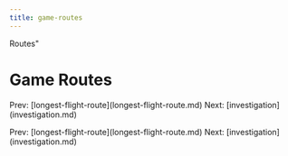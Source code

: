```yaml
---
title: game-routes
---
```


Routes\"

# Game Routes

Prev:
\[longest-flight-route](longest-flight-route.md)
Next: \[investigation](investigation.md)

Prev:
\[longest-flight-route](longest-flight-route.md)
Next: \[investigation](investigation.md)
